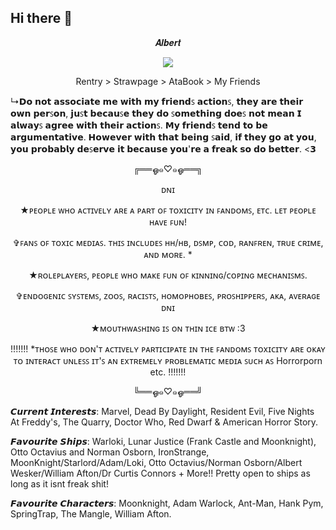 ## Hi there 👋

<!--
**R3DM3RC/R3DM3RC** is a ✨ _special_ ✨ repository because its `README.md` (this file) appears on your GitHub profile.

Here are some ideas to get you started:

- 🔭 I’m currently working on ...
- 🌱 I’m currently learning ...
- 👯 I’m looking to collaborate on ...
- 🤔 I’m looking for help with ...
- 💬 Ask me about ...
- 📫 How to reach me: ...
- 😄 Pronouns: ...
- ⚡ Fun fact: ...
-->

<p align="Center"> 𝑨𝒍𝒃𝒆𝒓𝒕
<p align="Center"> 

 
<div align="center">
  <img src="https://64.media.tumblr.com/a003f9952ea3cd0e2f2e3be6ef705a53/5dce411690025c9f-6b/s500x750/847a9092e87e1a3d7f91b18fa18abebec3c02539.pnj">
</div>
 
<p align="Center"> Rentry > Strawpage > AtaBook > My Friends

↳𝗗𝗼 𝗻𝗼𝘁 𝗮𝘀𝘀𝗼𝗰𝗶𝗮𝘁𝗲 𝗺𝗲 𝘄𝗶𝘁𝗵 𝗺𝘆 𝗳𝗿𝗶𝗲𝗻𝗱ꜱ 𝗮𝗰𝘁𝗶𝗼𝗻ꜱ, 𝘁𝗵𝗲𝘆 𝗮𝗿𝗲 𝘁𝗵𝗲𝗶𝗿 𝗼𝘄𝗻 𝗽𝗲𝗿ꜱ𝗼𝗻, 𝗷𝘂ꜱ𝘁 𝗯𝗲𝗰𝗮𝘂ꜱ𝗲 𝘁𝗵𝗲𝘆 𝗱𝗼 ꜱ𝗼𝗺𝗲𝘁𝗵𝗶𝗻𝗴 𝗱𝗼𝗲ꜱ 𝗻𝗼𝘁 𝗺𝗲𝗮𝗻 𝗜 𝗮𝗹𝘄𝗮𝘆ꜱ 𝗮𝗴𝗿𝗲𝗲 𝘄𝗶𝘁𝗵 𝘁𝗵𝗲𝗶𝗿 𝗮𝗰𝘁𝗶𝗼𝗻ꜱ. 𝗠𝘆 𝗳𝗿𝗶𝗲𝗻𝗱ꜱ 𝘁𝗲𝗻𝗱 𝘁𝗼 𝗯𝗲 𝗮𝗿𝗴𝘂𝗺𝗲𝗻𝘁𝗮𝘁𝗶𝘃𝗲. 𝗛𝗼𝘄𝗲𝘃𝗲𝗿 𝘄𝗶𝘁𝗵 𝘁𝗵𝗮𝘁 𝗯𝗲𝗶𝗻𝗴 ꜱ𝗮𝗶𝗱, 𝗶𝗳 𝘁𝗵𝗲𝘆 𝗴𝗼 𝗮𝘁 𝘆𝗼𝘂, 𝘆𝗼𝘂 𝗽𝗿𝗼𝗯𝗮𝗯𝗹𝘆 𝗱𝗲ꜱ𝗲𝗿𝘃𝗲 𝗶𝘁 𝗯𝗲𝗰𝗮𝘂𝘀𝗲 𝘆𝗼𝘂'𝗿𝗲 𝗮 𝗳𝗿𝗲𝗮𝗸 𝘀𝗼 𝗱𝗼 𝗯𝗲𝘁𝘁𝗲𝗿. <𝟯

<p align="Center"> ╔══ஓ๑♡๑ஓ══╗
<p align="Center"> ᴅɴɪ
<p align="Center"> ★ᴘᴇᴏᴘʟᴇ ᴡʜᴏ ᴀᴄᴛɪᴠᴇʟʏ ᴀʀᴇ ᴀ ᴘᴀʀᴛ ᴏꜰ ᴛᴏxɪᴄɪᴛʏ ɪɴ ꜰᴀɴᴅᴏᴍꜱ, ᴇᴛᴄ. ʟᴇᴛ ᴘᴇᴏᴘʟᴇ ʜᴀᴠᴇ ꜰᴜɴ!
<p align="Center"> ✞ꜰᴀɴꜱ ᴏꜰ ᴛᴏxɪᴄ ᴍᴇᴅɪᴀꜱ. ᴛʜɪꜱ ɪɴᴄʟᴜᴅᴇꜱ ʜʜ/ʜʙ, ᴅꜱᴍᴘ, ᴄᴏᴅ, ʀᴀɴꜰʀᴇɴ, ᴛʀᴜᴇ ᴄʀɪᴍᴇ, ᴀɴᴅ ᴍᴏʀᴇ. *
<p align="Center"> ★ʀᴏʟᴇᴘʟᴀʏᴇʀꜱ, ᴘᴇᴏᴘʟᴇ ᴡʜᴏ ᴍᴀᴋᴇ ꜰᴜɴ ᴏꜰ ᴋɪɴɴɪɴɢ/ᴄᴏᴘɪɴɢ ᴍᴇᴄʜᴀɴɪꜱᴍꜱ.
<p align="Center"> ✞ᴇɴᴅᴏɢᴇɴɪᴄ ꜱʏꜱᴛᴇᴍꜱ, ᴢᴏᴏꜱ, ʀᴀᴄɪꜱᴛꜱ, ʜᴏᴍᴏᴘʜᴏʙᴇꜱ, ᴘʀᴏꜱʜɪᴘᴘᴇʀꜱ, ᴀᴋᴀ, ᴀᴠᴇʀᴀɢᴇ ᴅɴɪ
<p align="Center"> ★ᴍᴏᴜᴛʜᴡᴀꜱʜɪɴɢ ɪꜱ ᴏɴ ᴛʜɪɴ ɪᴄᴇ ʙᴛᴡ :3
<p align="Center"> !!!!!!! *ᴛʜᴏꜱᴇ ᴡʜᴏ ᴅᴏɴ'ᴛ ᴀᴄᴛɪᴠᴇʟʏ ᴘᴀʀᴛɪᴄɪᴘᴀᴛᴇ ɪɴ ᴛʜᴇ ꜰᴀɴᴅᴏᴍꜱ ᴛᴏxɪᴄɪᴛʏ ᴀʀᴇ ᴏᴋᴀʏ ᴛᴏ ɪɴᴛᴇʀᴀᴄᴛ ᴜɴʟᴇꜱꜱ ɪᴛ'ꜱ ᴀɴ ᴇxᴛʀᴇᴍᴇʟʏ ᴘʀᴏʙʟᴇᴍᴀᴛɪᴄ ᴍᴇᴅɪᴀ ꜱᴜᴄʜ ᴀꜱ Horrorporn etc. !!!!!!!
<p align="Center"> ╚══ஓ๑♡๑ஓ══╝

𝘾𝙪𝙧𝙧𝙚𝙣𝙩 𝙄𝙣𝙩𝙚𝙧𝙚𝙨𝙩𝙨:
Marvel, Dead By Daylight, Resident Evil, Five Nights At Freddy's, The Quarry, Doctor Who, Red Dwarf & American Horror Story.

𝙁𝙖𝙫𝙤𝙪𝙧𝙞𝙩𝙚 𝙎𝙝𝙞𝙥𝙨:
Warloki, Lunar Justice (Frank Castle and Moonknight), Otto Octavius and Norman Osborn, IronStrange, MoonKnight/Starlord/Adam/Loki, Otto Octavius/Norman Osborn/Albert Wesker/William Afton/Dr Curtis Connors + More!! Pretty open to ships as long as it isnt freak shit!

𝙁𝙖𝙫𝙤𝙪𝙧𝙞𝙩𝙚 𝘾𝙝𝙖𝙧𝙖𝙘𝙩𝙚𝙧𝙨:
Moonknight, Adam Warlock, Ant-Man, Hank Pym, SpringTrap, The Mangle, William Afton. 
